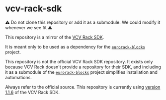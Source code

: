 # vcv-rack-sdk

⚠️ Do not clone this repository or add it as a submodule. We could modify it whenever we see fit ⚠️

This repository is a mirror of the [VCV Rack SDK](https://vcvrack.com/downloads/).

It is meant only to be used as a dependency for the
[`eurorack-blocks`](https://github.com/ohmtech-rdi/eurorack-blocks) project.

This repository is not the official VCV Rack SDK repository. It exists only because VCV
Rack doesn't provide a repository for their SDK, and including it as a submodule of the
[`eurorack-blocks`](https://github.com/ohmtech-rdi/eurorack-blocks) project simplifies
installation and automations.

Always refer to the official source. This repository is currently using
[version 1.1.6](https://vcvrack.com/downloads/Rack-SDK-1.1.6.zip) of the VCV Rack SDK.
